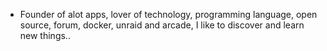- Founder of alot apps, lover of technology, programming language, open source, forum, docker, unraid and arcade, I like to discover and learn new things..
  <br>




















































































































